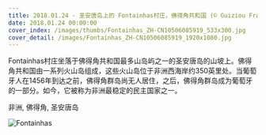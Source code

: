 ```yaml
---
title: 2018.01.24 - 圣安唐岛上的 Fontainhas村庄，佛得角共和国 (© Guiziou Franck/Getty Images)
date: 2018.01.24 00:00:00
cover_index: /images/thumbs/Fontainhas_ZH-CN10506085919_533x300.jpg
cover_detail: /images/Fontainhas_ZH-CN10506085919_1920x1080.jpg
---
```


Fontainhas村庄坐落于佛得角共和国最多山岛屿之一的圣安唐岛的山坡上。佛得角共和国由一系列火山岛组成，这些火山岛位于非洲西海岸约350英里处。当葡萄牙人在1456年到达之前，佛得角群岛尚无人居住，之后，佛得角群岛成为葡萄牙的一部分。如今，它被称为非洲最稳定的民主国家之一。

非洲, 佛得角, 圣安唐岛

![Fontainhas](/images/Fontainhas_ZH-CN10506085919_1920x1080.jpg)
